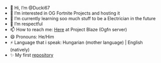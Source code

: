 - 👋 Hi, I’m @Ducki67
- 👀 I’m interested in OG Fortnite Projects and hosting it
- 🌱 I’m currently learning soo much stuff to be a Electrician in the future
- 💞️ I’m respectful 
- 📫 How to reach me: [Here](https://discord.gg/5FVqSp5BQj) at Project Blaze (Ogfn server)
- 😄 Pronouns: He/Him
- ⚡ Language that i speak: Hungarian (mother language) | English (natively)
- ✨ My first [repository](https://github.com/Ducki67/Fortnite-Build-Installer-Plus)

<!---
Ducki67/Ducki67 is a ✨ special ✨ repository because its `README.md` (this file) appears on your GitHub profile.
You can click the Preview link to take a look at your changes.
--->
